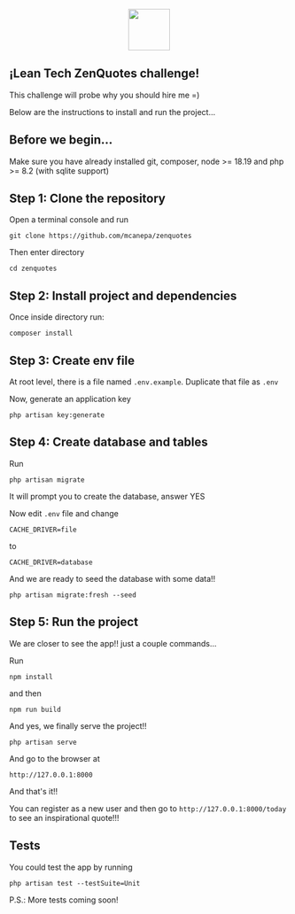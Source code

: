 <p align="center">
	<img src="https://assets-global.website-files.com/636a549426aa8438b3b45fa8/63a20e5d67b32963e1f483b0_Tech_Color.svg" alt="" height="75">
</p>


## ¡Lean Tech ZenQuotes challenge!

This challenge will probe why you should hire me =)

Below are the instructions to install and run the project...

## Before we begin...

Make sure you have already installed git, composer, node >= 18.19 and php >= 8.2 (with sqlite support)

## Step 1: Clone the repository

Open a terminal console and run

```
git clone https://github.com/mcanepa/zenquotes
```

Then enter directory

```
cd zenquotes
```

## Step 2: Install project and dependencies

Once inside directory run:

```
composer install
```

## Step 3: Create env file

At root level, there is a file named `.env.example`. Duplicate that file as ```.env```

Now, generate an application key

```
php artisan key:generate
```

## Step 4: Create database and tables

Run

```
php artisan migrate
```

It will prompt you to create the database, answer YES

Now edit `.env` file and change

```
CACHE_DRIVER=file
```

to

```
CACHE_DRIVER=database
```

And we are ready to seed the database with some data!!

```
php artisan migrate:fresh --seed
```

## Step 5: Run the project

We are closer to see the app!! just a couple commands...

Run

```
npm install
```

and then

```
npm run build
```

And yes, we finally serve the project!!

```
php artisan serve
```

And go to the browser at

```
http://127.0.0.1:8000
```

And that's it!!

You can register as a new user and then go to `http://127.0.0.1:8000/today` to see an inspirational quote!!!

## Tests

You could test the app by running

```
php artisan test --testSuite=Unit
```

P.S.: More tests coming soon!
